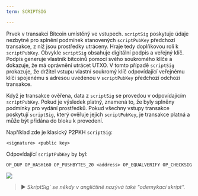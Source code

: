 ```yaml
---
term: SCRIPTSIG

---
```

Prvek v transakci Bitcoin umístěný ve vstupech. `scriptSig` poskytuje údaje nezbytné pro splnění podmínek stanovených `scriptPubKey` předchozí transakce, z níž jsou prostředky utráceny. Hraje tedy doplňkovou roli k `scriptPubKey`. Obvykle `scriptSig` obsahuje digitální podpis a veřejný klíč. Podpis generuje vlastník bitcoinů pomocí svého soukromého klíče a dokazuje, že má oprávnění utrácet UTXO. V tomto případě `scriptSig` prokazuje, že držitel vstupu vlastní soukromý klíč odpovídající veřejnému klíči spojenému s adresou uvedenou v `scriptPubKey` předchozí odchozí transakce.

Když je transakce ověřena, data z `scriptSig` se provedou v odpovídajícím `scriptPubKey`. Pokud je výsledek platný, znamená to, že byly splněny podmínky pro vydání prostředků. Pokud všechny vstupy transakce poskytují `scriptSig`, který ověřuje jejich `scriptPubKey`, je transakce platná a může být přidána do bloku k provedení.

Například zde je klasický P2PKH `scriptSig`:

```text
<signature> <public key>
```

Odpovídající `scriptPubKey` by byl:

```text
OP_DUP OP_HASH160 OP_PUSHBYTES_20 <address> OP_EQUALVERIFY OP_CHECKSIG
```

![](../../dictionnaire/assets/35.webp)

> ► *SkriptSig` se někdy v angličtině nazývá také "odemykací skript".*